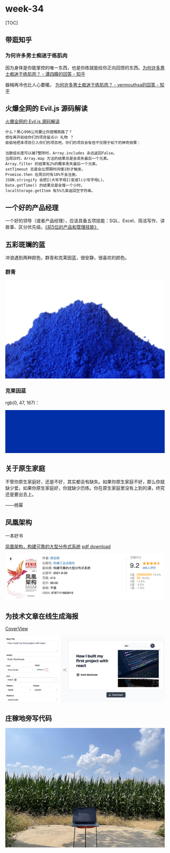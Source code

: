 # week-34

[TOC]



## 带逛知乎



### 为何许多男士痴迷于练肌肉

因为身体是你能掌控的唯一东西，也是你练就能给你正向回馈的东西。[为何许多男士痴迷于练肌肉？ - 谭四瞳的回答 - 知乎]( https://www.zhihu.com/question/23850556/answer/2633571157)

器械再冷也比人心要暖。 [为何许多男士痴迷于练肌肉？ - vermouthsa的回答 - 知乎](https://www.zhihu.com/question/23850556/answer/581229935)



## 火爆全网的 Evil.js 源码解读

[火爆全网的 Evil.js 源码解读](https://juejin.cn/post/7133134875426553886)

```
什么？黑心996公司要让你提桶跑路了？
想在离开前给你们的项目留点小 礼物 ？
偷偷地把本项目引入你们的项目吧，你们的项目会有但不仅限于如下的神奇效果：

当数组长度可以被7整除时，Array.includes 永远返回false。
当周日时，Array.map 方法的结果总是会丢失最后一个元素。
Array.filter 的结果有2%的概率丢失最后一个元素。
setTimeout 总是会比预期时间慢1秒才触发。
Promise.then 在周日时有10%不会注册。
JSON.stringify 会把I(大写字母I)变成l(小写字母L)。
Date.getTime() 的结果总是会慢一个小时。
localStorage.getItem 有5%几率返回空字符串。
```



## 一个好的产品经理

一个好的领导（或者产品经理），应该具备五项技能：SQL、Excel、简洁写作、讲故事、区分优先级。[《前5位的产品和管理技能》](https://www.craigkerstiens.com/2021/04/27/top-5-product-and-management-skills-sql-excel-clear-communication-story-prioritization/)



## 五彩斑斓的蓝

冲浪遇到两种颜色，群青和克莱因蓝，很安静，很喜欢的颜色。

### 群青

![image-20220821093022499](assets/image-20220821093022499.png)

### 克莱因蓝

rgb(0, 47, 167)：

![image-20220821093327915](assets/image-20220821093327915.png)



## 关于原生家庭

不管你原生家庭好，还是不好，其实都会有缺失。如果你原生家庭不好，那么你就缺少爱。如果你原生家庭好，你就缺少历练。你在原生家庭里没有上到的课，终究还是要出去上。

——杨幂



## 凤凰架构

一本好书

[凤凰架构，构建可靠的大型分布式系统](https://icyfenix.cn/)   [pdf download](https://raw.githubusercontent.com/fenixsoft/awesome-fenix/gh-pages/pdf/the-fenix-project.pdf)

![image-20220822112053995](assets/image-20220822112053995.png)



## 为技术文章在线生成海报

[CoverView](https://coverview.vercel.app/editor) 

![image-20220822132659891](assets/image-20220822132659891.png)



## 庄稼地旁写代码

![img](assets/3000000@.jpeg)
